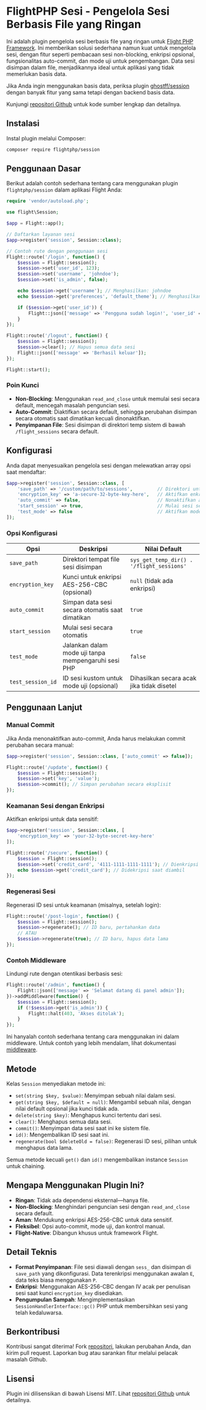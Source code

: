 # FlightPHP Sesi - Pengelola Sesi Berbasis File yang Ringan

Ini adalah plugin pengelola sesi berbasis file yang ringan untuk [Flight PHP Framework](https://docs.flightphp.com/). Ini memberikan solusi sederhana namun kuat untuk mengelola sesi, dengan fitur seperti pembacaan sesi non-blocking, enkripsi opsional, fungsionalitas auto-commit, dan mode uji untuk pengembangan. Data sesi disimpan dalam file, menjadikannya ideal untuk aplikasi yang tidak memerlukan basis data.

Jika Anda ingin menggunakan basis data, periksa plugin [ghostff/session](/awesome-plugins/ghost-session) dengan banyak fitur yang sama tetapi dengan backend basis data.

Kunjungi [repositori Github](https://github.com/flightphp/session) untuk kode sumber lengkap dan detailnya.

## Instalasi

Instal plugin melalui Composer:

```bash
composer require flightphp/session
```

## Penggunaan Dasar

Berikut adalah contoh sederhana tentang cara menggunakan plugin `flightphp/session` dalam aplikasi Flight Anda:

```php
require 'vendor/autoload.php';

use flight\Session;

$app = Flight::app();

// Daftarkan layanan sesi
$app->register('session', Session::class);

// Contoh rute dengan penggunaan sesi
Flight::route('/login', function() {
    $session = Flight::session();
    $session->set('user_id', 123);
    $session->set('username', 'johndoe');
    $session->set('is_admin', false);

    echo $session->get('username'); // Menghasilkan: johndoe
    echo $session->get('preferences', 'default_theme'); // Menghasilkan: default_theme

    if ($session->get('user_id')) {
        Flight::json(['message' => 'Pengguna sudah login!', 'user_id' => $session->get('user_id')]);
    }
});

Flight::route('/logout', function() {
    $session = Flight::session();
    $session->clear(); // Hapus semua data sesi
    Flight::json(['message' => 'Berhasil keluar']);
});

Flight::start();
```

### Poin Kunci
- **Non-Blocking**: Menggunakan `read_and_close` untuk memulai sesi secara default, mencegah masalah penguncian sesi.
- **Auto-Commit**: Diaktifkan secara default, sehingga perubahan disimpan secara otomatis saat dimatikan kecuali dinonaktifkan.
- **Penyimpanan File**: Sesi disimpan di direktori temp sistem di bawah `/flight_sessions` secara default.

## Konfigurasi

Anda dapat menyesuaikan pengelola sesi dengan melewatkan array opsi saat mendaftar:

```php
$app->register('session', Session::class, [
    'save_path' => '/custom/path/to/sessions',         // Direktori untuk file sesi
    'encryption_key' => 'a-secure-32-byte-key-here',   // Aktifkan enkripsi (32 byte disarankan untuk AES-256-CBC)
    'auto_commit' => false,                            // Nonaktifkan auto-commit untuk kontrol manual
    'start_session' => true,                           // Mulai sesi secara otomatis (default: true)
    'test_mode' => false                               // Aktifkan mode uji untuk pengembangan
]);
```

### Opsi Konfigurasi
| Opsi              | Deskripsi                                      | Nilai Default                     |
|-------------------|--------------------------------------------------|-----------------------------------|
| `save_path`       | Direktori tempat file sesi disimpan              | `sys_get_temp_dir() . '/flight_sessions'` |
| `encryption_key`  | Kunci untuk enkripsi AES-256-CBC (opsional)     | `null` (tidak ada enkripsi)      |
| `auto_commit`     | Simpan data sesi secara otomatis saat dimatikan  | `true`                            |
| `start_session`   | Mulai sesi secara otomatis                       | `true`                            |
| `test_mode`       | Jalankan dalam mode uji tanpa mempengaruhi sesi PHP | `false`                       |
| `test_session_id` | ID sesi kustom untuk mode uji (opsional)        | Dihasilkan secara acak jika tidak disetel |

## Penggunaan Lanjut

### Manual Commit
Jika Anda menonaktifkan auto-commit, Anda harus melakukan commit perubahan secara manual:

```php
$app->register('session', Session::class, ['auto_commit' => false]);

Flight::route('/update', function() {
    $session = Flight::session();
    $session->set('key', 'value');
    $session->commit(); // Simpan perubahan secara eksplisit
});
```

### Keamanan Sesi dengan Enkripsi
Aktifkan enkripsi untuk data sensitif:

```php
$app->register('session', Session::class, [
    'encryption_key' => 'your-32-byte-secret-key-here'
]);

Flight::route('/secure', function() {
    $session = Flight::session();
    $session->set('credit_card', '4111-1111-1111-1111'); // Dienkripsi secara otomatis
    echo $session->get('credit_card'); // Didekripsi saat diambil
});
```

### Regenerasi Sesi
Regenerasi ID sesi untuk keamanan (misalnya, setelah login):

```php
Flight::route('/post-login', function() {
    $session = Flight::session();
    $session->regenerate(); // ID baru, pertahankan data
    // ATAU
    $session->regenerate(true); // ID baru, hapus data lama
});
```

### Contoh Middleware
Lindungi rute dengan otentikasi berbasis sesi:

```php
Flight::route('/admin', function() {
    Flight::json(['message' => 'Selamat datang di panel admin']);
})->addMiddleware(function() {
    $session = Flight::session();
    if (!$session->get('is_admin')) {
        Flight::halt(403, 'Akses ditolak');
    }
});
```

Ini hanyalah contoh sederhana tentang cara menggunakan ini dalam middleware. Untuk contoh yang lebih mendalam, lihat dokumentasi [middleware](/learn/middleware).

## Metode

Kelas `Session` menyediakan metode ini:

- `set(string $key, $value)`: Menyimpan sebuah nilai dalam sesi.
- `get(string $key, $default = null)`: Mengambil sebuah nilai, dengan nilai default opsional jika kunci tidak ada.
- `delete(string $key)`: Menghapus kunci tertentu dari sesi.
- `clear()`: Menghapus semua data sesi.
- `commit()`: Menyimpan data sesi saat ini ke sistem file.
- `id()`: Mengembalikan ID sesi saat ini.
- `regenerate(bool $deleteOld = false)`: Regenerasi ID sesi, pilihan untuk menghapus data lama.

Semua metode kecuali `get()` dan `id()` mengembalikan instance `Session` untuk chaining.

## Mengapa Menggunakan Plugin Ini?

- **Ringan**: Tidak ada dependensi eksternal—hanya file.
- **Non-Blocking**: Menghindari penguncian sesi dengan `read_and_close` secara default.
- **Aman**: Mendukung enkripsi AES-256-CBC untuk data sensitif.
- **Fleksibel**: Opsi auto-commit, mode uji, dan kontrol manual.
- **Flight-Native**: Dibangun khusus untuk framework Flight.

## Detail Teknis

- **Format Penyimpanan**: File sesi diawali dengan `sess_` dan disimpan di `save_path` yang dikonfigurasi. Data terenkripsi menggunakan awalan `E`, data teks biasa menggunakan `P`.
- **Enkripsi**: Menggunakan AES-256-CBC dengan IV acak per penulisan sesi saat kunci `encryption_key` disediakan.
- **Pengumpulan Sampah**: Mengimplementasikan `SessionHandlerInterface::gc()` PHP untuk membersihkan sesi yang telah kedaluwarsa.

## Berkontribusi

Kontribusi sangat diterima! Fork [repositori](https://github.com/flightphp/session), lakukan perubahan Anda, dan kirim pull request. Laporkan bug atau sarankan fitur melalui pelacak masalah Github.

## Lisensi

Plugin ini dilisensikan di bawah Lisensi MIT. Lihat [repositori Github](https://github.com/flightphp/session) untuk detailnya.